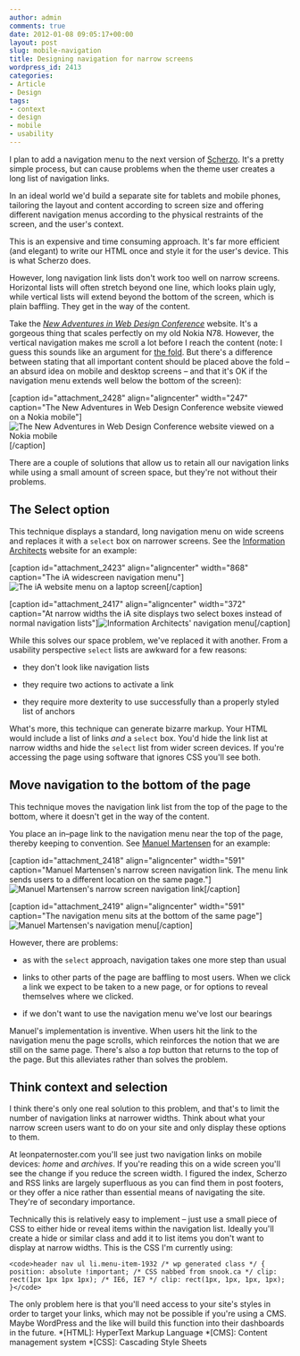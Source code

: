 ```yaml
---
author: admin
comments: true
date: 2012-01-08 09:05:17+00:00
layout: post
slug: mobile-navigation
title: Designing navigation for narrow screens
wordpress_id: 2413
categories:
- Article
- Design
tags:
- context
- design
- mobile
- usability
---
```


I plan to add a navigation menu to the next version of [Scherzo](http://leonpaternoster.com/wp-themes/). It's a pretty simple process, but can cause problems when the theme user creates a long list of navigation links.

In an ideal world we'd build a separate site for tablets and mobile phones, tailoring the layout and content according to screen size and offering different navigation menus according to the physical restraints of the screen, and the user's context.

This is an expensive and time consuming approach. It's far more efficient (and elegant) to write our HTML once and style it for the user's device. This is what Scherzo does.

However, long navigation link lists don't work too well on narrow screens. Horizontal lists will often stretch beyond one line, which looks plain ugly, while vertical lists will extend beyond the bottom of the screen, which is plain baffling. They get in the way of the content.

Take the [_New Adventures in Web Design Conference_](http://2012.newadventuresconf.com/) website. It's a gorgeous thing that scales perfectly on my old Nokia N78. However, the vertical navigation makes me scroll a lot before I reach the content (note: I guess this sounds like an argument for [the fold](http://www.boxesandarrows.com/view/blasting-the-myth-of). But there's a difference between stating that all important content should be placed above the fold – an absurd idea on mobile and desktop screens – and that it's OK if the navigation menu extends well below the bottom of the screen):

[caption id="attachment_2428" align="aligncenter" width="247" caption="The New Adventures in Web Design Conference website viewed on a Nokia mobile"]![The New Adventures in Web Design Conference website viewed on a Nokia mobile](http://leonpaternoster.com/wp-content/uploads/2012/01/nawd.jpg)[/caption]

There are a couple of solutions that allow us to retain all our navigation links while using a small amount of screen space, but they're not without their problems.


## The Select option


This technique displays a standard, long navigation menu on wide screens and replaces it with a `select` box on narrower screens. See the [Information Architects](http://informationarchitects.jp) website for an example:

[caption id="attachment_2423" align="aligncenter" width="868" caption="The iA widescreen navigation menu"]![The iA website menu on a laptop screen](http://leonpaternoster.com/wp-content/uploads/2012/01/ia-menu.jpg)[/caption]

[caption id="attachment_2417" align="aligncenter" width="372" caption="At narrow widths the iA site displays two select boxes instead of normal navigation lists"]![Information Architects' navigation menu](http://leonpaternoster.com/wp-content/uploads/2012/01/ia.jpg)[/caption]

While this solves our space problem, we've replaced it with another. From a usability perspective `select` lists are awkward for a few reasons:



	
  * they don't look like navigation lists

	
  * they require two actions to activate a link

	
  * they require more dexterity to use successfully than a properly styled list of anchors


What's more, this technique can generate bizarre markup. Your HTML would include a list of links _and_ a `select` box. You'd hide the link list at narrow widths and hide the `select` list from wider screen devices. If you're accessing the page using software that ignores CSS you'll see both.


## Move navigation to the bottom of the page


This technique moves the navigation link list from the top of the page to the bottom, where it doesn't get in the way of the content.

You place an in–page link to the navigation menu near the top of the page, thereby keeping to convention. See [Manuel Martensen](http://martensen.co/) for an example:

[caption id="attachment_2418" align="aligncenter" width="591" caption="Manuel Martensen's narrow screen navigation link. The menu link sends users to a different location on the same page."]![Manuel Martensen's narrow screen navigation link](http://leonpaternoster.com/wp-content/uploads/2012/01/manuel-top.jpg)[/caption]

[caption id="attachment_2419" align="aligncenter" width="591" caption="The navigation menu sits at the bottom of the same page"]![Manuel Martensen's navigation menu](http://leonpaternoster.com/wp-content/uploads/2012/01/manuel-bottom.jpg)[/caption]

However, there are problems:



	
  * as with the `select` approach, navigation takes one more step than usual

	
  * links to other parts of the page are baffling to most users. When we click a link we expect to be taken to a new page, or for options to reveal themselves where we clicked.

	
  * if we don't want to use the navigation menu we've lost our bearings


Manuel's implementation is inventive. When users hit the link to the navigation menu the page scrolls, which reinforces the notion that we are still on the same page. There's also a _top_ button that returns to the top of the page. But this alleviates rather than solves the problem.


## Think context and selection


I think there's only one real solution to this problem, and that's to limit the number of navigation links at narrower widths. Think about what your narrow screen users want to do on your site and only display these options to them.

At leonpaternoster.com you'll see just two navigation links on mobile devices: _home_ and _archives_. If you're reading this on a wide screen you'll see the change if you reduce the screen width. I figured the index, Scherzo and RSS links are largely superfluous as you can find them in post footers, or they offer a nice rather than essential means of navigating the site. They're of secondary importance.

Technically this is relatively easy to implement – just use a small piece of CSS to either hide or reveal items within the navigation list. Ideally you'll create a hide or similar class and add it to list items you don't want to display at narrow widths. This is the CSS I'm currently using:

    
    <code>header nav ul li.menu-item-1932 /* wp generated class */ { position: absolute !important; /* CSS nabbed from snook.ca */ clip: rect(1px 1px 1px 1px); /* IE6, IE7 */ clip: rect(1px, 1px, 1px, 1px); }</code>


The only problem here is that you'll need access to your site's styles in order to target your links, which may not be possible if you're using a CMS. Maybe WordPress and the like will build this function into their dashboards in the future.
  *[HTML]: HyperText Markup Language
  *[CMS]: Content management system
  *[CSS]: Cascading Style Sheets
